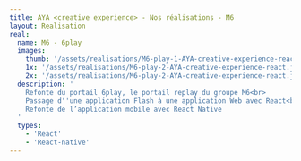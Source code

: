 ```yaml
---
title: AYA <creative experience> - Nos réalisations - M6
layout: Realisation
real:
  name: M6 - 6play
  images:
    thumb: '/assets/realisations/M6-play-1-AYA-creative-experience-react-thumb.jpg'
    1x: '/assets/realisations/M6-play-2-AYA-creative-experience-react.jpg'
    2x: '/assets/realisations/M6-play-2-AYA-creative-experience-react.jpg'
  description: '
    Refonte du portail 6play, le portail replay du groupe M6<br>
    Passage d''une application Flash à une application Web avec React<br>
    Refonte de l’application mobile avec React Native
  '
  types:
    - 'React'
    - 'React-native'
---
```

